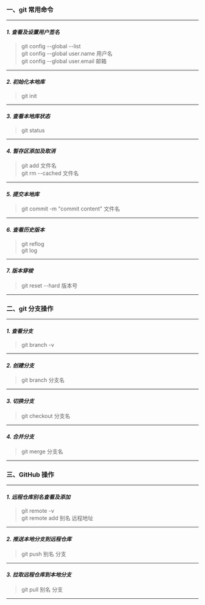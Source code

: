 ### **一、git 常用命令**
---

#### ***1. 查看及设置用户签名*** 
> git config --global --list  
> git config --global user.name 用户名  
> git config --global user.email 邮箱
---

#### ***2. 初始化本地库*** 
> git init
---

#### ***3. 查看本地库状态*** 
> git status
---

#### ***4. 暂存区添加及取消*** 
> git add 文件名  
> git rm --cached 文件名
---

#### ***5. 提交本地库*** 
> git commit -m "commit content" 文件名
---

#### ***6. 查看历史版本*** 
> git reflog  
> git log
---

#### ***7. 版本穿梭*** 
> git reset --hard 版本号
---

### **二、git 分支操作**
---

#### ***1. 查看分支*** 
> git branch -v
---

#### ***2. 创建分支*** 
> git branch 分支名
---

#### ***3. 切换分支*** 
> git checkout 分支名
---

#### ***4. 合并分支*** 
> git merge 分支名
---

### **三、GitHub 操作**
---

#### ***1. 远程仓库别名查看及添加*** 
> git remote -v  
> git remote add 别名 远程地址
---

#### ***2. 推送本地分支到远程仓库*** 
> git push 别名 分支
---

#### ***3. 拉取远程仓库到本地分支*** 
> git pull 别名 分支
---